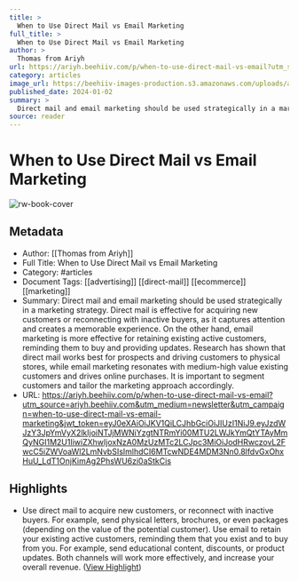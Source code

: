 ```yaml
---
title: >
  When to Use Direct Mail vs Email Marketing
full_title: >
  When to Use Direct Mail vs Email Marketing
author: >
  Thomas from Ariyh
url: https://ariyh.beehiiv.com/p/when-to-use-direct-mail-vs-email?utm_source=ariyh.beehiiv.com&utm_medium=newsletter&utm_campaign=when-to-use-direct-mail-vs-email-marketing&jwt_token=eyJ0eXAiOiJKV1QiLCJhbGciOiJIUzI1NiJ9.eyJzdWJzY3JpYmVyX2lkIjoiNTJjMWNiYzgtNTRmYi00MTU2LWJkYmQtYTAyMmQyNGI1M2U1IiwiZXhwIjoxNzA0MzUzMTc2LCJpc3MiOiJodHRwczovL2FwcC5iZWVoaWl2LmNvbSIsImlhdCI6MTcwNDE4MDM3Nn0.8lfdvGxOhxHuU_LdT1OnjKimAg2PhsWU6zi0aStkCis
category: articles
image_url: https://beehiiv-images-production.s3.amazonaws.com/uploads/asset/file/06448a1a-4b1b-42a2-b452-112c80148285/ARIYH_Icon_High_Quality_Zoomed_Out_2x.png?t=1667130440
published_date: 2024-01-02
summary: >
  Direct mail and email marketing should be used strategically in a marketing strategy. Direct mail is effective for acquiring new customers or reconnecting with inactive buyers, as it captures attention and creates a memorable experience. On the other hand, email marketing is more effective for retaining existing active customers, reminding them to buy and providing updates. Research has shown that direct mail works best for prospects and driving customers to physical stores, while email marketing resonates with medium-high value existing customers and drives online purchases. It is important to segment customers and tailor the marketing approach accordingly.
source: reader
---
```

# When to Use Direct Mail vs Email Marketing

![rw-book-cover](https://beehiiv-images-production.s3.amazonaws.com/uploads/asset/file/06448a1a-4b1b-42a2-b452-112c80148285/ARIYH_Icon_High_Quality_Zoomed_Out_2x.png?t=1667130440)

## Metadata
- Author: [[Thomas from Ariyh]]
- Full Title: When to Use Direct Mail vs Email Marketing
- Category: #articles
- Document Tags: [[advertising]] [[direct-mail]] [[ecommerce]] [[marketing]] 
- Summary: Direct mail and email marketing should be used strategically in a marketing strategy. Direct mail is effective for acquiring new customers or reconnecting with inactive buyers, as it captures attention and creates a memorable experience. On the other hand, email marketing is more effective for retaining existing active customers, reminding them to buy and providing updates. Research has shown that direct mail works best for prospects and driving customers to physical stores, while email marketing resonates with medium-high value existing customers and drives online purchases. It is important to segment customers and tailor the marketing approach accordingly.
- URL: https://ariyh.beehiiv.com/p/when-to-use-direct-mail-vs-email?utm_source=ariyh.beehiiv.com&utm_medium=newsletter&utm_campaign=when-to-use-direct-mail-vs-email-marketing&jwt_token=eyJ0eXAiOiJKV1QiLCJhbGciOiJIUzI1NiJ9.eyJzdWJzY3JpYmVyX2lkIjoiNTJjMWNiYzgtNTRmYi00MTU2LWJkYmQtYTAyMmQyNGI1M2U1IiwiZXhwIjoxNzA0MzUzMTc2LCJpc3MiOiJodHRwczovL2FwcC5iZWVoaWl2LmNvbSIsImlhdCI6MTcwNDE4MDM3Nn0.8lfdvGxOhxHuU_LdT1OnjKimAg2PhsWU6zi0aStkCis

## Highlights
- Use direct mail to acquire new customers, or reconnect with inactive buyers. For example, send physical letters, brochures, or even packages (depending on the value of the potential customer).
  Use email to retain your existing active customers, reminding them that you exist and to buy from you. For example, send educational content, discounts, or product updates.
  Both channels will work more effectively, and increase your overall revenue. ([View Highlight](https://read.readwise.io/read/01hk82dxagdxbpttc5qs36043a))


